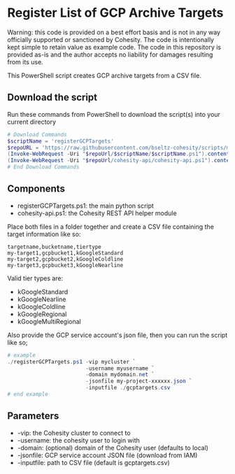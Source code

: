# Register List of GCP Archive Targets

Warning: this code is provided on a best effort basis and is not in any way officially supported or sanctioned by Cohesity. The code is intentionally kept simple to retain value as example code. The code in this repository is provided as-is and the author accepts no liability for damages resulting from its use.

This PowerShell script creates GCP archive targets from a CSV file.

## Download the script

Run these commands from PowerShell to download the script(s) into your current directory

```powershell
# Download Commands
$scriptName = 'registerGCPTargets'
$repoURL = 'https://raw.githubusercontent.com/bseltz-cohesity/scripts/master/powershell'
(Invoke-WebRequest -Uri "$repoUrl/$scriptName/$scriptName.ps1").content | Out-File "$scriptName.ps1"; (Get-Content "$scriptName.ps1") | Set-Content "$scriptName.ps1"
(Invoke-WebRequest -Uri "$repoUrl/cohesity-api/cohesity-api.ps1").content | Out-File cohesity-api.ps1; (Get-Content cohesity-api.ps1) | Set-Content cohesity-api.ps1
# End Download Commands
```

## Components

* registerGCPTargets.ps1: the main python script
* cohesity-api.ps1: the Cohesity REST API helper module

Place both files in a folder together and create a CSV file containing the target information like so:

```text
targetname,bucketname,tiertype
my-target1,gcpbucket1,kGoogleStandard
my-target2,gcpbucket2,kGoogleColdline
my-target3,gcpbucket3,kGoogleNearline
```

Valid tier types are:

* kGoogleStandard
* kGoogleNearline
* kGoogleColdline
* kGoogleRegional
* kGoogleMultiRegional

Also provide the GCP service account's json file, then you can run the script like so;

```powershell
# example
./registerGCPTargets.ps1 -vip mycluster `
                         -username myusername `
                         -domain mydomain.net `
                         -jsonfile my-project-xxxxxx.json `
                         -inputfile ./gcptargets.csv
# end example
```

## Parameters

* -vip: the Cohesity cluster to connect to
* -username: the cohesity user to login with
* -domain: (optional) domain of the Cohesity user (defaults to local)
* -jsonfile: GCP service account JSON file (download from IAM)
* -inputfile: path to CSV file (default is gcptargets.csv)
